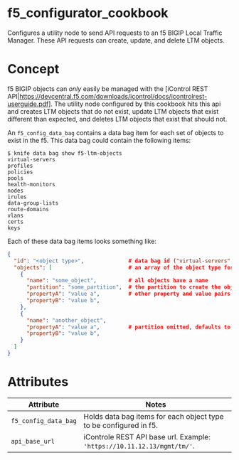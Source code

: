 # f5_configurator_cookbook

Configures a utility node to send API requests to an f5 BIGIP Local Traffic Manager. These API requests can create, update, and delete LTM objects.

# Concept

f5 BIGIP objects can *only* easily be managed with the [iControl REST API|https://devcentral.f5.com/downloads/icontrol/docs/icontrolrest-userguide.pdf]. The utility node configured by this cookbook hits this api and creates LTM objects that do not exist, update LTM objects that exist different than expected, and deletes LTM objects that exist that should not.

An `f5_config_data_bag` contains a data bag item for each set of objects to exist in the f5. This data bag could contain the following items:

```
$ knife data bag show f5-ltm-objects
virtual-servers
profiles
policies
pools
health-monitors
nodes
irules
data-group-lists
route-domains
vlans
certs
keys
```

Each of these data bag items looks something like:

```JSON
{
  "id": "<object type>",              # data bag id ("virtual-servers", "policies", etc.)
  "objects": [                        # an array of the object type for this data bag item
    {
      "name": "some_object",          # all objects have a name
      "partition": "some_partition",  # the partition to create the object in
      "propertyA": "value a",         # other property and value pairs related to the object
      "propertyB": "value b",
    },
    {
      "name": "another_object",
      "propertyA": "value a",         # partition omitted, defaults to common
      "propertyB": "value b",
    }
  ]
}
```

# Attributes

Attribute | Notes
--------- | -----
`f5_config_data_bag` | Holds data bag items for each object type to be configured in f5.
`api_base_url` | iControle REST API base url. Example: `'https://10.11.12.13/mgmt/tm/'`.
